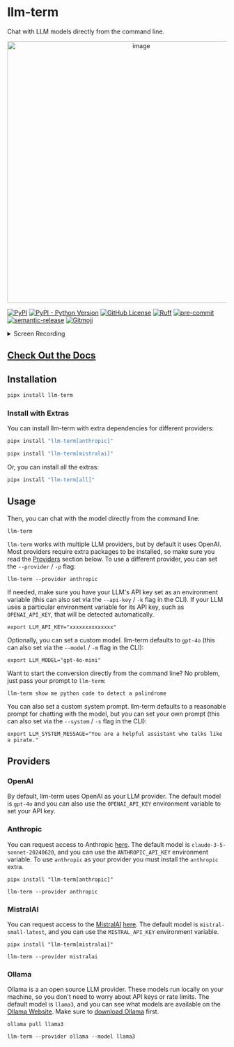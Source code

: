 # llm-term

Chat with LLM models directly from the command line.

<p align="center">
<img width="600" alt="image" src="https://i.imgur.com/453xL6I.png">
</p>

[![PyPI](https://img.shields.io/pypi/v/llm-term?color=blue&label=🤖%20llm-term)](https://github.com/juftin/llm-term)
[![PyPI - Python Version](https://img.shields.io/pypi/pyversions/llm-term)](https://pypi.python.org/pypi/llm-term/)
[![GitHub License](https://img.shields.io/github/license/juftin/llm-term?color=blue&label=License)](https://github.com/juftin/llm-term/blob/main/LICENSE)
[![Ruff](https://img.shields.io/endpoint?url=https://raw.githubusercontent.com/astral-sh/ruff/main/assets/badge/v2.json)](https://github.com/astral-sh/ruff)
[![pre-commit](https://img.shields.io/badge/pre--commit-enabled-lightgreen?logo=pre-commit)](https://github.com/pre-commit/pre-commit)
[![semantic-release](https://img.shields.io/badge/%20%20%F0%9F%93%A6%F0%9F%9A%80-semantic--release-e10079.svg)](https://github.com/semantic-release/semantic-release)
[![Gitmoji](https://img.shields.io/badge/gitmoji-%20😜%20😍-FFDD67.svg)](https://gitmoji.dev)

<details>
<summary>Screen Recording</summary>

https://github.com/juftin/llm-term/assets/49741340/c305f636-dfcf-4d6f-884f-81d378cf0684

</details>

<h2><a href="https://juftin.com/llm-term">Check Out the Docs</a></h2>

## Installation

```bash
pipx install llm-term
```

### Install with Extras

You can install llm-term with extra dependencies for different providers:

```bash
pipx install "llm-term[anthropic]"
```

```bash
pipx install "llm-term[mistralai]"
```

Or, you can install all the extras:

```bash
pipx install "llm-term[all]"
```

## Usage

Then, you can chat with the model directly from the command line:

```shell
llm-term
```

`llm-term` works with multiple LLM providers, but by default it uses OpenAI.
Most providers require extra packages to be installed, so make sure you
read the [Providers](#providers) section below. To use a different provider, you
can set the `--provider` / `-p` flag:

```shell
llm-term --provider anthropic
```

If needed, make sure you have your LLM's API key set as an environment variable
(this can also set via the `--api-key` / `-k` flag in the CLI). If your LLM uses
a particular environment variable for its API key, such as `OPENAI_API_KEY`,
that will be detected automatically.

```shell
export LLM_API_KEY="xxxxxxxxxxxxxx"
```

Optionally, you can set a custom model. llm-term defaults
to `gpt-4o` (this can also set via the `--model` / `-m` flag in the CLI):

```shell
export LLM_MODEL="gpt-4o-mini"
```

Want to start the conversion directly from the command line? No problem,
just pass your prompt to `llm-term`:

```shell
llm-term show me python code to detect a palindrome
```

You can also set a custom system prompt. llm-term defaults to a reasonable
prompt for chatting with the model, but you can set your own prompt (this
can also set via the `--system` / `-s` flag in the CLI):

```shell
export LLM_SYSTEM_MESSAGE="You are a helpful assistant who talks like a pirate."
```

## Providers

### OpenAI

By default, llm-term uses OpenAI as your LLM provider. The default model is
`gpt-4o` and you can also use the `OPENAI_API_KEY` environment variable
to set your API key.

### Anthropic

You can request access to Anthropic [here](https://www.anthropic.com/). The
default model is `claude-3-5-sonnet-20240620`, and you can use the `ANTHROPIC_API_KEY` environment
variable. To use `anthropic` as your provider you must install the `anthropic`
extra.

```shell
pipx install "llm-term[anthropic]"
```

```shell
llm-term --provider anthropic
```

### MistralAI

You can request access to the [MistralAI](https://mistral.ai/)
[here](https://console.mistral.ai/). The default model is
`mistral-small-latest`, and you can use the `MISTRAL_API_KEY` environment variable.

```shell
pipx install "llm-term[mistralai]"
```

```shell
llm-term --provider mistralai
```

### Ollama

Ollama is a an open source LLM provider. These models run locally on your
machine, so you don't need to worry about API keys or rate limits. The default
model is `llama3`, and you can see what models are available on the [Ollama
Website](https://ollama.com/library). Make sure to
[download Ollama](https://ollama.com/download) first.

```shell
ollama pull llama3
```

```shell
llm-term --provider ollama --model llama3
```
